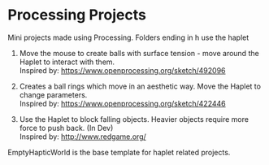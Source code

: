 # Processing Projects

Mini projects made using Processing. Folders ending in h use the haplet

1. Move the mouse to create balls with surface tension - move around the Haplet to interact with them.  
Inspired by: https://www.openprocessing.org/sketch/492096

2. Creates a ball rings which move in an aesthetic way. Move the Haplet to change parameters.  
Inspired by: https://www.openprocessing.org/sketch/422446

3. Use the Haplet to block falling objects. Heavier objects require more force to push back. (In Dev)  
Inspired by: http://www.redgame.org/

EmptyHapticWorld is the base template for haplet related projects.
